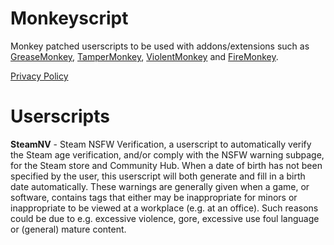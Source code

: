 # Monkeyscript
Monkey patched userscripts to be used with addons/extensions such as [GreaseMonkey](https://www.greasespot.net/), [TamperMonkey](https://www.tampermonkey.net/), [ViolentMonkey](https://violentmonkey.github.io/) and [FireMonkey](https://addons.mozilla.org/en-US/firefox/addon/firemonkey/).

[Privacy Policy](https://github.com/Beariddle/monkeyscript/blob/main/LICENSE.md)

# Userscripts
**SteamNV** - Steam NSFW Verification, a userscript to automatically verify the Steam age verification, and/or comply with the NSFW warning subpage, for the Steam store and Community Hub. When a date of birth has not been specified by the user, this userscript will both generate and fill in a birth date automatically. These warnings are generally given when a game, or software, contains tags that either may be inappropriate for minors or inappropriate to be viewed at a workplace (e.g. at an office). Such reasons could be due to e.g. excessive violence, gore, excessive use foul language or (general) mature content.
